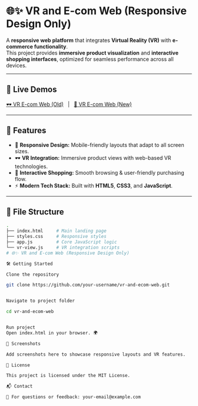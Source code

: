 # 🌐✨ VR and E-com Web (Responsive Design Only)

A **responsive web platform** that integrates **Virtual Reality (VR)** with **e-commerce functionality**.  
This project provides **immersive product visualization** and **interactive shopping interfaces**, optimized for seamless performance across all devices.  

---

## 🚀 Live Demos
[🕶️ VR E-com Web (Old)](https://ecomsweb.ccbp.tech) &nbsp;&nbsp;|&nbsp;&nbsp; [🛒 VR E-com Web (New)](https://vrwebres.ccbp.tech/)

---

## 🌟 Features

- 📱 **Responsive Design:** Mobile-friendly layouts that adapt to all screen sizes.  
- 🕶️ **VR Integration:** Immersive product views with web-based VR technologies.  
- 🛒 **Interactive Shopping:** Smooth browsing & user-friendly purchasing flow.  
- ⚡ **Modern Tech Stack:** Built with **HTML5**, **CSS3**, and **JavaScript**.  

---

## 📂 File Structure

```bash
.
├── index.html     # Main landing page
├── styles.css     # Responsive styles
├── app.js         # Core JavaScript logic
└── vr-view.js     # VR integration scripts
# 🌐✨ VR and E-com Web (Responsive Design Only)

🛠️ Getting Started

Clone the repository

git clone https://github.com/your-username/vr-and-ecom-web.git


Navigate to project folder

cd vr-and-ecom-web


Run project
Open index.html in your browser. 🌍

📸 Screenshots

Add screenshots here to showcase responsive layouts and VR features.

📜 License

This project is licensed under the MIT License.

📬 Contact

💌 For questions or feedback: your-email@example.com